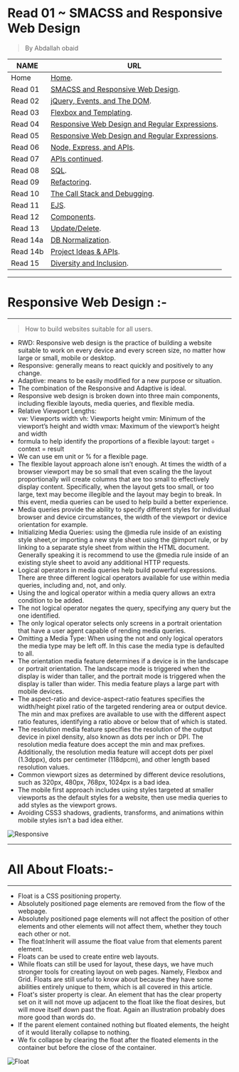 # Read 01 ~ SMACSS and Responsive Web Design
> By Abdallah obaid

**NAME**     | **URL**
------------ | -------------
Home         | [Home](https://abdallah-obaid.github.io/reading-notes-301/).
 Read 01     | [SMACSS and Responsive Web Design](https://abdallah-obaid.github.io/reading-notes-301/class-01).
 Read 02     | [jQuery, Events, and The DOM](https://abdallah-obaid.github.io/reading-notes-301/class-02).
 Read 03     | [Flexbox and Templating](https://abdallah-obaid.github.io/reading-notes-301/class-03).
 Read 04     | [Responsive Web Design and Regular Expressions](https://abdallah-obaid.github.io/reading-notes-301/class-04).
 Read 05     | [Responsive Web Design and Regular Expressions](https://abdallah-obaid.github.io/reading-notes-301/class-05).
 Read 06     | [Node, Express, and APIs](https://abdallah-obaid.github.io/reading-notes-301/class-06).
 Read 07     | [APIs continued](https://abdallah-obaid.github.io/reading-notes-301/class-07).
 Read 08     | [SQL](https://abdallah-obaid.github.io/reading-notes-301/class-08).
 Read 09     | [Refactoring](https://abdallah-obaid.github.io/reading-notes-301/class-09).
 Read 10     | [The Call Stack and Debugging](https://abdallah-obaid.github.io/reading-notes-301/class-10).
 Read 11     | [EJS](https://abdallah-obaid.github.io/reading-notes-301/class-11).
 Read 12     | [Components](https://abdallah-obaid.github.io/reading-notes-301/class-12).
 Read 13     | [Update/Delete](https://abdallah-obaid.github.io/reading-notes-301/class-13).
 Read 14a    | [DB Normalization](https://abdallah-obaid.github.io/reading-notes-301/class-14a).
 Read 14b    | [Project Ideas & APIs](https://abdallah-obaid.github.io/reading-notes-301/class-14b).
 Read 15     | [Diversity and Inclusion](https://abdallah-obaid.github.io/reading-notes-301/class-15).
----------------------------------
# Responsive Web Design :-
----------------------------------
  > How to build websites suitable for all users.
 * RWD: Responsive web design is the practice of building a website suitable to work on every device and every screen size, no matter how large or small, mobile or desktop.
 * Responsive: generally means to react quickly and positively to any change.
 * Adaptive: means to be easily modified for a new purpose or situation.
 * The combination of the Responsive and Adaptive is ideal. 
 * Responsive web design is broken down into three main components, including flexible layouts, media queries, and flexible media.
 * Relative Viewport Lengths:  
   vw: Viewports width 
   vh: Viewports height 
   vmin: Minimum of the viewport’s height and width
   vmax: Maximum of the viewport’s height and width
 * formula to help identify the proportions of a flexible layout: target ÷ context = result
 * We can use em unit or % for a flexible page.
 * The flexible layout approach alone isn’t enough. At times the width of a browser viewport may be so small that even scaling the the layout proportionally will create columns that are too small to effectively display content. Specifically, when the layout gets too small, or too large, text may become illegible and the layout may begin to break. In this event, media queries can be used to help build a better experience.
 * Media queries provide the ability to specify different styles for individual browser and device circumstances, the width of the viewport or device orientation for example.
 * Initializing Media Queries: using the @media rule inside of an existing style sheet,or importing a new style sheet using the @import rule, or by linking to a separate style sheet from within the HTML document. Generally speaking it is recommend to use the @media rule inside of an existing style sheet to avoid any additional HTTP requests.
 * Logical operators in media queries help build powerful expressions. There are three different logical operators available for use within media queries, including and, not, and only.
 * Using the and logical operator within a media query allows an extra condition to be added.
 * The not logical operator negates the query, specifying any query but the one identified.
 * The only logical operator selects only screens in a portrait orientation that have a user agent capable of rending media queries.
 * Omitting a Media Type: When using the not and only logical operators the media type may be left off. In this case the media type is defaulted to all.
 * The orientation media feature determines if a device is in the landscape or portrait orientation. The landscape mode is triggered when the display is wider than taller, and the portrait mode is triggered when the display is taller than wider. This media feature plays a large part with mobile devices.
 * The aspect-ratio and device-aspect-ratio features specifies the width/height pixel ratio of the targeted rendering area or output device. The min and max prefixes are available to use with the different aspect ratio features, identifying a ratio above or below that of which is stated.
 * The resolution media feature specifies the resolution of the output device in pixel density, also known as dots per inch or DPI. The resolution media feature does accept the min and max prefixes. Additionally, the resolution media feature will accept dots per pixel (1.3dppx), dots per centimeter (118dpcm), and other length based resolution values.
 * Common viewport sizes as determined by different device resolutions, such as 320px, 480px, 768px, 1024px is a bad idea.
 * The mobile first approach includes using styles targeted at smaller viewports as the default styles for a website, then use media queries to add styles as the viewport grows.
 * Avoiding CSS3 shadows, gradients, transforms, and animations within mobile styles isn’t a bad idea either.

![Responsive](https://i.pinimg.com/originals/f4/7f/d8/f47fd896add554744b4114d964b61b41.gif)

----------------------------------
# All About Floats:-
----------------------------------
* Float is a CSS positioning property. 
* Absolutely positioned page elements are removed from the flow of the webpage.
* Absolutely positioned page elements will not affect the position of other elements and other elements will not affect them, whether they touch each other or not.
* The float:Inherit will assume the float value from that elements parent element.
* Floats can be used to create entire web layouts.
* While floats can still be used for layout, these days, we have much stronger tools for creating layout on web pages. Namely, Flexbox and Grid. Floats are still useful to know about because they have some abilities entirely unique to them, which is all covered in this article.
* Float's sister property is clear. An element that has the clear property set on it will not move up adjacent to the float like the float desires, but will move itself down past the float. Again an illustration probably does more good than words do.
* If the parent element contained nothing but floated elements, the height of it would literally collapse to nothing.
* We fix collapse by clearing the float after the floated elements in the container but before the close of the container.


![Float](https://bitsofco.de/img/blog/28/float-problem.gif)